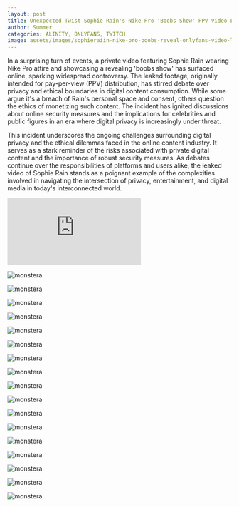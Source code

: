```yaml
---
layout: post
title: Unexpected Twist Sophie Rain's Nike Pro 'Boobs Show' PPV Video Leaked
author: Summer
categories: ALINITY, ONLYFANS, TWITCH
image: assets/images/sophieraiin-nike-pro-boobs-reveal-onlyfans-video-leaked-1.jpg
---
```

In a surprising turn of events, a private video featuring Sophie Rain wearing Nike Pro attire and showcasing a revealing 'boobs show' has surfaced online, sparking widespread controversy. The leaked footage, originally intended for pay-per-view (PPV) distribution, has stirred debate over privacy and ethical boundaries in digital content consumption. While some argue it's a breach of Rain's personal space and consent, others question the ethics of monetizing such content. The incident has ignited discussions about online security measures and the implications for celebrities and public figures in an era where digital privacy is increasingly under threat.

This incident underscores the ongoing challenges surrounding digital privacy and the ethical dilemmas faced in the online content industry. It serves as a stark reminder of the risks associated with private digital content and the importance of robust security measures. As debates continue over the responsibilities of platforms and users alike, the leaked video of Sophie Rain stands as a poignant example of the complexities involved in navigating the intersection of privacy, entertainment, and digital media in today's interconnected world.

<div class="embed-responsive embed-responsive-4by3">
    <iframe
        src="https://d000d.com/e/ztl65hwyqy10"
        frameborder="0"
        allow="accelerometer; autoplay; encrypted-media; gyroscope; picture-in-picture"
        sandbox="allow-forms allow-pointer-lock allow-same-origin allow-scripts allow-top-navigation allow-popups"
        allowfullscreen
    >
    </iframe>
</div>

![monstera](/assets/images/sophieraiin-nike-pro-boobs-reveal-onlyfans-video-leaked-1.jpg)

![monstera](/assets/images/sophieraiin-nike-pro-boobs-reveal-onlyfans-video-leaked-2.jpg)

![monstera](/assets/images/sophieraiin-nike-pro-boobs-reveal-onlyfans-video-leaked-3.jpg)

![monstera](/assets/images/sophieraiin-nike-pro-boobs-reveal-onlyfans-video-leaked-4.jpg)

![monstera](/assets/images/sophieraiin-nike-pro-boobs-reveal-onlyfans-video-leaked-5.jpg)

![monstera](/assets/images/sophieraiin-nike-pro-boobs-reveal-onlyfans-video-leaked-6.jpg)

![monstera](/assets/images/sophieraiin-nike-pro-boobs-reveal-onlyfans-video-leaked-7.jpg)

![monstera](/assets/images/sophieraiin-nike-pro-boobs-reveal-onlyfans-video-leaked-8.jpg)

![monstera](/assets/images/sophieraiin-nike-pro-boobs-reveal-onlyfans-video-leaked-9.jpg)

![monstera](/assets/images/sophieraiin-nike-pro-boobs-reveal-onlyfans-video-leaked-10.jpg)

![monstera](/assets/images/sophieraiin-nike-pro-boobs-reveal-onlyfans-video-leaked-11.jpg)

![monstera](/assets/images/sophieraiin-nike-pro-boobs-reveal-onlyfans-video-leaked-12.jpg)

![monstera](/assets/images/sophieraiin-nike-pro-boobs-reveal-onlyfans-video-leaked-13.jpg)

![monstera](/assets/images/sophieraiin-nike-pro-boobs-reveal-onlyfans-video-leaked-14.jpg)

![monstera](/assets/images/sophieraiin-nike-pro-boobs-reveal-onlyfans-video-leaked-15.jpg)

![monstera](/assets/images/sophieraiin-nike-pro-boobs-reveal-onlyfans-video-leaked-16.jpg)

![monstera](/assets/images/sophieraiin-nike-pro-boobs-reveal-onlyfans-video-leaked-17.jpg)
